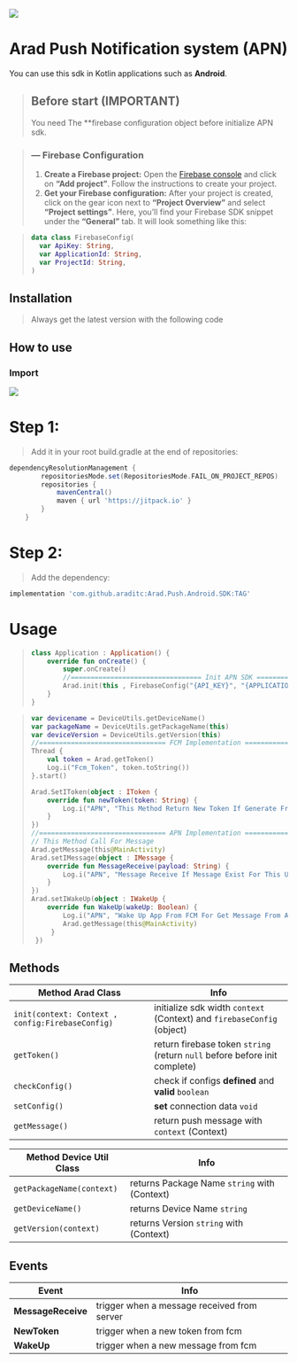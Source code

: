 ![](https://i.postimg.cc/hjyQ091y/temp-Imagewrz-UWr.jpg)

# Arad Push Notification system (APN)
You can use this sdk in Kotlin applications such as **Android**.

> ## Before start (IMPORTANT)
> You need The **firebase configuration object before initialize APN sdk.

> ### — Firebase Configuration
> 1. **Create a Firebase project:** Open the [Firebase console](https://console.firebase.google.com) and click on **“Add project”**. Follow the instructions to create your project.
> 2. **Get your Firebase configuration:** After your project is created, click on the gear icon next to **“Project Overview”** and select **“Project settings”**. Here, you’ll find your Firebase SDK snippet under the **“General”** tab. It will look something like this:

>```kotlin
> data class FirebaseConfig(
>   var ApiKey: String,
>   var ApplicationId: String,
>   var ProjectId: String,
>)
>```

## Installation
>Always get the latest version with the following code

## How to use

### Import
[![](https://jitpack.io/v/araditc/Arad.Push.Android.SDK.svg)](https://jitpack.io/#araditc/Arad.Push.Android.SDK)

# Step 1:
>Add it in your root build.gradle at the end of repositories:

``` groovy
dependencyResolutionManagement {
		repositoriesMode.set(RepositoriesMode.FAIL_ON_PROJECT_REPOS)
		repositories {
			mavenCentral()
			maven { url 'https://jitpack.io' }
		}
	}
```
# Step 2:
>Add the dependency:

```groovy
implementation 'com.github.araditc:Arad.Push.Android.SDK:TAG'
```

# Usage

>```kotlin
> class Application : Application() {
>     override fun onCreate() {
>         super.onCreate()
>         //================================= Init APN SDK ===========================================
>         Arad.init(this , FirebaseConfig("{API_KEY}", "{APPLICATION_ID}" , "PROJECT_ID"))
>     }
> }
>```

>```kotlin
> var devicename = DeviceUtils.getDeviceName()
> var packageName = DeviceUtils.getPackageName(this)
> var deviceVersion = DeviceUtils.getVersion(this)
> //================================ FCM Implementation ======================================
> Thread {
>     val token = Arad.getToken()
>     Log.i("Fcm_Token", token.toString())
> }.start()
> 
> Arad.SetIToken(object : IToken {
>     override fun newToken(token: String) {
>         Log.i("APN", "This Method Return New Token If Generate From FCM")
>     }
> })
> //================================ APN Implementation ======================================
> // This Method Call For Message
> Arad.getMessage(this@MainActivity)
> Arad.setIMessage(object : IMessage {
>     override fun MessageReceive(payload: String) {
>         Log.i("APN", "Message Receive If Message Exist For This User In Server")
>     }
> })
> Arad.setIWakeUp(object : IWakeUp {
>     override fun WakeUp(wakeUp: Boolean) {
>         Log.i("APN", "Wake Up App From FCM For Get Message From APN")
>         Arad.getMessage(this@MainActivity)
>      }
>  })
>```

## Methods

| Method Arad Class                                | Info                                                                       |
|--------------------------------------------------|----------------------------------------------------------------------------|
| `init(context: Context , config:FirebaseConfig)` | initialize sdk width `context` (Context) and `firebaseConfig` (object)     |
| `getToken()`                                     | return firebase token `string` (return `null` before before init complete) |
| `checkConfig()`                                  | check if configs **defined** and **valid** `boolean`                       |
| `setConfig()`                                    | **set** connection data `void`                                             |
| `getMessage()`                                   | return push message with `context` (Context)                               |

| Method Device Util Class                         | Info                                                                       |
|--------------------------------------------------|----------------------------------------------------------------------------|
| `getPackageName(context)`                        | returns Package Name `string` with (Context)                               |
| `getDeviceName()`                                | returns Device Name `string`                                               |
| `getVersion(context)`                            | returns Version `string` with (Context)                                    |

## Events

| Event              | Info                                        |
|--------------------|---------------------------------------------|
| **MessageReceive** | trigger when a message received from server |
| **NewToken**       | trigger when a new token from fcm           |
| **WakeUp**         | trigger when a new message from fcm         |